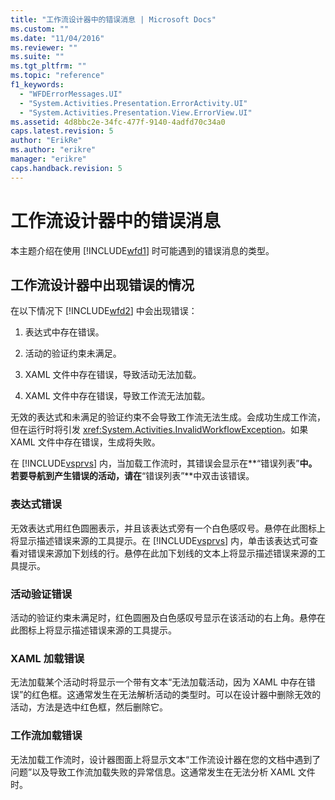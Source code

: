 ```yaml
---
title: "工作流设计器中的错误消息 | Microsoft Docs"
ms.custom: ""
ms.date: "11/04/2016"
ms.reviewer: ""
ms.suite: ""
ms.tgt_pltfrm: ""
ms.topic: "reference"
f1_keywords: 
  - "WFDErrorMessages.UI"
  - "System.Activities.Presentation.ErrorActivity.UI"
  - "System.Activities.Presentation.View.ErrorView.UI"
ms.assetid: 4d8bbc2e-34fc-477f-9140-4adfd70c34a0
caps.latest.revision: 5
author: "ErikRe"
ms.author: "erikre"
manager: "erikre"
caps.handback.revision: 5
---
```

# 工作流设计器中的错误消息
本主题介绍在使用 [!INCLUDE[wfd1](../workflow-designer/includes/wfd1_md.md)] 时可能遇到的错误消息的类型。  
  
## 工作流设计器中出现错误的情况  
 在以下情况下 [!INCLUDE[wfd2](../workflow-designer/includes/wfd2_md.md)] 中会出现错误：  
  
1.  表达式中存在错误。  
  
2.  活动的验证约束未满足。  
  
3.  XAML 文件中存在错误，导致活动无法加载。  
  
4.  XAML 文件中存在错误，导致工作流无法加载。  
  
 无效的表达式和未满足的验证约束不会导致工作流无法生成。会成功生成工作流，但在运行时将引发 <xref:System.Activities.InvalidWorkflowException>。如果 XAML 文件中存在错误，生成将失败。  
  
 在 [!INCLUDE[vsprvs](../code-quality/includes/vsprvs_md.md)] 内，当加载工作流时，其错误会显示在**“错误列表”**中。若要导航到产生错误的活动，请在**“错误列表”**中双击该错误。  
  
### 表达式错误  
 无效表达式用红色圆圈表示，并且该表达式旁有一个白色感叹号。悬停在此图标上将显示描述错误来源的工具提示。在 [!INCLUDE[vsprvs](../code-quality/includes/vsprvs_md.md)] 内，单击该表达式可查看对错误来源加下划线的行。悬停在此加下划线的文本上将显示描述错误来源的工具提示。  
  
### 活动验证错误  
 活动的验证约束未满足时，红色圆圈及白色感叹号显示在该活动的右上角。悬停在此图标上将显示描述错误来源的工具提示。  
  
### XAML 加载错误  
 无法加载某个活动时将显示一个带有文本“无法加载活动，因为 XAML 中存在错误”的红色框。这通常发生在无法解析活动的类型时。可以在设计器中删除无效的活动，方法是选中红色框，然后删除它。  
  
### 工作流加载错误  
 无法加载工作流时，设计器图面上将显示文本“工作流设计器在您的文档中遇到了问题”以及导致工作流加载失败的异常信息。这通常发生在无法分析 XAML 文件时。